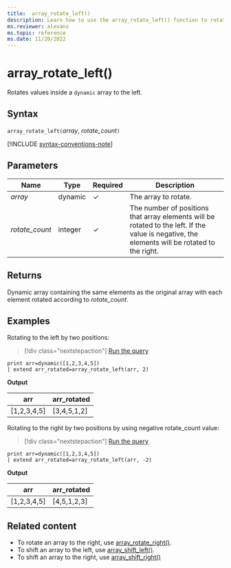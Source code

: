 ```yaml
---
title:  array_rotate_left()
description: Learn how to use the array_rotate_left() function to rotate values inside a dynamic array to the left.
ms.reviewer: alexans
ms.topic: reference
ms.date: 11/20/2022
---
```

# array_rotate_left()

Rotates values inside a `dynamic` array to the left.

## Syntax

`array_rotate_left(`*array*, *rotate_count*`)`

[!INCLUDE [syntax-conventions-note](../../includes/syntax-conventions-note.md)]

## Parameters

| Name | Type | Required | Description |
|--|--|--|--|
|*array* | dynamic | &check;| The array to rotate.|
|*rotate_count*| integer | &check;| The number of positions that array elements will be rotated to the left. If the value is negative, the elements will be rotated to the right.|

## Returns

Dynamic array containing the same elements as the original array with each element rotated according to *rotate_count*.

## Examples

Rotating to the left by two positions:

> [!div class="nextstepaction"]
> <a href="https://dataexplorer.azure.com/clusters/help/databases/Samples?query=H4sIAAAAAAAAAysoyswrUUgsKrJNqcxLzM1M1og21DHSMdYx0TGN1eSqUUitKEnNSwGpiC/KL0ksSU2xBbITK6G8+JzUtBINoIiOgpEmACPTVOVNAAAA" target="_blank">Run the query</a>

```kusto
print arr=dynamic([1,2,3,4,5])
| extend arr_rotated=array_rotate_left(arr, 2)
```

**Output**

|arr|arr_rotated|
|---|---|
|[1,2,3,4,5]|[3,4,5,1,2]|

Rotating to the right by two positions by using negative rotate_count value:

> [!div class="nextstepaction"]
> <a href="https://dataexplorer.azure.com/clusters/help/databases/Samples?query=H4sIAAAAAAAAAysoyswrUUgsKrJNqcxLzM1M1og21DHSMdYx0TGN1eSqUUitKEnNSwGpiC/KL0ksSU2xBbITK6G8+JzUtBINoIiOgq6RJgCXfX6MTgAAAA==" target="_blank">Run the query</a>

```kusto
print arr=dynamic([1,2,3,4,5])
| extend arr_rotated=array_rotate_left(arr, -2)
```

**Output**

|arr|arr_rotated|
|---|---|
|[1,2,3,4,5]|[4,5,1,2,3]|

## Related content

* To rotate an array to the right, use [array_rotate_right()](array-rotate-right-function.md).
* To shift an array to the left, use [array_shift_left()](array_shift_leftfunction.md).
* To shift an array to the right, use [array_shift_right()](array_shift_rightfunction.md)
